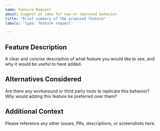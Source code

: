 ```yaml
---
name: Feature Request
about: Suggest an idea for new or improved behavior.
title: "Brief summary of the proposed feature"
labels: 'type: feature request'

---
```


<!--

Thanks for stopping by to let us know something could be better!

**PLEASE READ**: If you have a support contract with Google, please create an 
issue in the [support console](https://cloud.google.com/support/) instead of 
filing on GitHub. This will ensure a timely response.

Please run down the following list and make sure you've tried the usual "quick fixes":

  - Search the issues already opened: https://github.com/GoogleCloudPlatform/cloudsql-proxy/issues
  - Check for answers on StackOverflow: http://stackoverflow.com/questions/google-cloud-sql

If you are still having issues, please include as much information as possible:

--> 
## Feature Description
A clear and concise description of what feature you would like to see, and why it would be useful to have added.

## Alternatives Considered
Are there any workaround or third party tools to replicate this behavior? Why would adding this feature be preferred over them? 

## Additional Context
Please reference any other issues, PRs, descriptions, or screenshots here.
